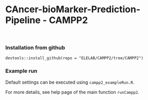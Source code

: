 # CAncer-bioMarker-Prediction-Pipeline - CAMPP2  #
<br/>

### Installation from github
`devtools::install_github(repo = "ELELAB/CAMPP2/tree/CAMPP2")`

### Example run
Default settings can be executed using `campp2_exampleRun.R`. 
<br/>

For more details, see help page of the main function `runCampp2`.

